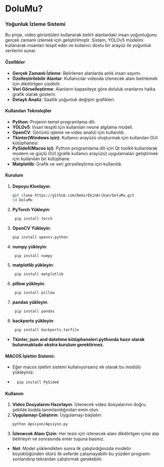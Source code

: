 # DoluMu?
### Yoğunluk İzleme Sistemi

Bu proje, video görüntüleri kullanarak belirli alanlardaki insan yoğunluğunu gerçek zamanlı izlemek için geliştirilmiştir. Sistem, YOLOv5 modelini kullanarak insanları tespit eder ve kullanıcı dostu bir arayüz ile yoğunluk verilerini sunar.

#### Özellikler

* **Gerçek Zamanlı İzleme**: Belirlenen alanlarda anlık insan sayımı.
* **Özelleştirilebilir Alanlar**: Kullanıcılar videoda izlenecek alanı belirlemek için dikdörtgen çizebilir.
* **Veri Görselleştirme**: Alanların kapasiteye göre doluluk oranlarını halka grafik olarak gösterir.
* **Detaylı Analiz**: Saatlik yoğunluk değişim grafikleri.

#### Kullanılan Teknolojiler

* **Python**: Projenin temel programlama dili.
* **YOLOv5**: İnsan tespiti için kullanılan nesne algılama modeli.
* **OpenCV**: Görüntü işleme ve video analizi için kullanıldı.
* **Tkinter(Windows için)**: Kullanıcı arayüzü oluşturmak için kullanılan GUI kütüphanesi.
* **PySide6(Macos içi)**: Python programlama dili için Qt toolkit kullanılarak modern ve güçlü GUI (grafik kullanıcı arayüzü) uygulamaları geliştirmek için kullanılan bir kütüphane.
* **Matplotlib**: Grafik ve veri görselleştirme için kullanıldı.

#### Kurulum

1. **Depoyu Klonlayın**:
    ```bash
    git clone https://github.com/DemirEkinArikan/DoluMu.git
    cd DoluMu
    ```
2. **PyTorch Yükleyin**:
   ```bash
    pip install torch
    ``` 
3. **OpenCV Yükleyin**:
    ```bash
    pip install opencv-python
    ```
4. **numpy yükleyin**:
   ```bash
    pip install numpy
    ```
5. **matplotlib yükleyin**:
   ```bash
    pip install matplotlib
    ```
6. **pillow yükleyin**:
   ```bash
    pip install pillow
    ```
7. **pandas yükleyin**:
   ```bash
    pip install pandas
    ```
8. **backports yükleyin**:
   ```bash
    pip install backports.tarfile
    ```
   
* **Tkinter, json and datetime kütüphaneleri pythonda hazır olarak bulunmaktadır ekstra kurulum gerektirmez.**
  
#### MACOS İşletim Sistemi:
* Eğer macos işletim sistemi kullanıyorsanız ek olarak bu modülü yükleyiniz:
* ```bash
    pip install PySide6
    ```

#### Kullanım

1. **Video Dosyalarını Hazırlayın**: İzlenecek video dosyalarının doğru şekilde kodda tanımlandığından emin olun.
2. **Uygulamayı Çalıştırın**: Uygulamayı başlatın:
    ```bash
    python Apsiyon/Apsiyon.py
    ```
3. **İzlenecek Alanı Çizin**: Her tesis için izlenecek alanı dikdörtgen içine alıp belirleyin ve sonrasında enter tuşuna basınız.

* **Not**: Model yüklendikten sonra ilk çalıştırdığınızda modelin büyüklüğünden ötürü ilk seferde çalışmayabilir bu yüzden programı sonlandırıp tekrardan çalıştırmak gerekebilir.

